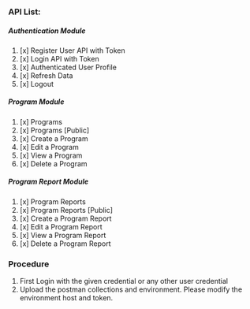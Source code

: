 
### API List:
##### Authentication Module
1. [x] Register User API with Token
1. [x] Login API with Token
1. [x] Authenticated User Profile
1. [x] Refresh Data
1. [x] Logout

##### Program Module
1. [x] Programs
2. [x] Programs [Public]
3. [x] Create a Program
4. [x] Edit a Program
5. [x] View a Program
6. [x] Delete a Program

##### Program Report Module
1. [x] Program Reports
1. [x] Program Reports [Public]
1. [x] Create a Program Report
1. [x] Edit a Program Report
1. [x] View a Program Report
1. [x] Delete a Program Report



### Procedure
1. First Login with the given credential or any other user credential
1. Upload the postman collections and environment. Please modify the environment host and token.
